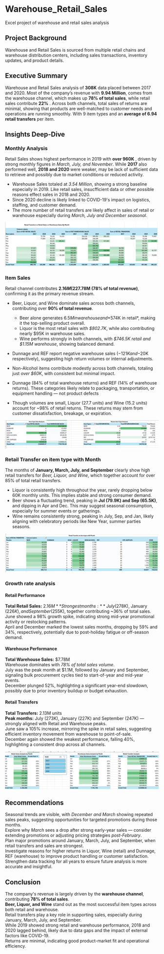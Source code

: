 # Warehouse_Retail_Sales
Excel project of warehouse and retail sales analysis

## Project Background
Warehouse and Retail Sales is sourced from multiple retail chains and warehouse distribution centers, including sales transactions, inventory updates, and product details.

## Executive Summary
Warehouse and Retail Sales analysis of **308K** data placed between 2017 and 2020. Most of the company’s revenue with **9.94 Million**, comes from the 
warehouse channel, which makes up **78% of total sales**, while retail sales contribute **22%** . Across both channels, total sales of returns are minimal,
showing that products are well-matched to customer needs and operations are running smoothly. With 9 item types and an **average of 6.94 retail transfers**
per item.

## Insights Deep-Dive

### Monthly Analysis
Retail Sales shows highest performance in 2019 with **over 960K** , driven by strong monthly figures in *March, July, and November*. 
While **2017** also performed well, **2018 and 2020** were weaker, may be lack of sufficient data to retrieve and possibly due to market conditions or 
reduced activity.

- Warehouse Sales totaled at *3.54 Million*, showing a strong baseline especially in 2019. Like retail sales, insucfficient data or other possible 
reasons effect sales in 2018 and 2020. 
- Since 2020 decline is likely linked to COVID-19's impact on logistics, staffing, and customer demand.
- The more number of retail transfers are likely affect in sales of retail or warehouse especially during *March, July and December seasonal*.

![Monthly Analysis](./resources/monthly_analysis.png)

### Item Sales
Retail channel contributes **$2.16M (22% of total revenue)**. Warehouse channel contributes **$7.78M (78% of total revenue)**, confirming it as the primary revenue stream.
- Beer, Liquor, and Wine dominate sales across both channels, contributing over **90% of total revenue**.
	- Beer alone generates $6.5M in warehouse and *$574K in retail*, making it the top-selling product overall.
	- Liquor is the most retail sales with *$802.7K*, while also contributing nearly $95K in warehouse sales.
	- Wine performs strongly in both channels, with *$746.5K retail and $1.15M warehouse*, showing balanced demand.

- Dunnage and REF report negative warehouse sales (−$121K and −$20K respectively), suggesting high return volumes or internal adjustments.
- Non-Alcohol items contribute modestly across both channels, totaling just *over $60K*, with consistent but minimal impact.

- Dunnage (84% of total warehouse returns) and REF (14% of warehouse returns). These categories likely relate to packaging, transportation, or equipment handling — not product defects
- Though volumes are small, Liquor (27.7 units) and Wine (15.2 units) account for ~98% of retail returns. These returns may stem from customer dissatisfaction, breakage, or expiration.

![Item Sales Analysis](./resources/item_sales.png)

### Retail Transfer on item type with Month								
The months of **January, March, July, and September** clearly show high retail transfers for *Beer, Liquor, and Wine*, which together account for over 85% of total retail transfers.

- Liquor is consistently high throughout the year, rarely dropping below 60K monthly units. This implies stable and strong consumer demand.
- Beer shows a fluctuating trend, peaking in **Jul (79.9K) and Sep (65.5K)**, and dipping in Apr and Dec. This may suggest seasonal consumption, especially for summer events or gatherings.
- Wine remains consistently strong, peaking in July, Sep, and Jan, likely aligning with celebratory periods like New Year, summer parties seasons.

![Retail Transfer Analysis](./resources/retail_transfer.png)

### Growth rate analysis

#### Retail Performance
**Total Retail Sales:** $2.16M  
**Strongest months:** July ($278K), January ($226K), and September ($255K), together contributing ~36% of total sales.  
June showed a 98% growth spike, indicating strong mid-year promotional activity or restocking patterns.  
April and December marked the lowest sales months, dropping by 59% and 34%, respectively, potentially due to post-holiday fatigue or off-season demand.

#### Warehouse Performance
**Total Warehouse Sales:** $7.78M  
Warehouse dominates with *78% of total sales volume*.  
July was the peak month at $1.1M, followed by January and September, signaling bulk procurement cycles tied to start-of-year and mid-year events.  
December plunged 52%, highlighting a significant year-end slowdown, possibly due to prior inventory buildup or budget exhaustion.

#### Retail Transfers
**Total Transfers:** 2.13M units  
**Peak months:** July (273K), January (227K) and September (247K) — strongly aligned with Retail and Warehouse peaks.  
June saw a 105% increase, mirroring the spike in retail sales, suggesting efficient inventory movement from warehouse to point-of-sale.  
December again showed the weakest performance, falling 40%, highlighting a consistent drop across all channels.

![Growth Rate Analysis](./resources/growth_rate_analysis.png)

## Recommendations
Seasonal trends are visible, with *December and March* showing repeated sales peaks, suggesting opportunities for targeted promotions during those months.  
Explore why *March* sees a drop after strong early-year sales — consider extending promotions or adjusting pricing strategies *post-February*.  
Plan major promotions around January, March, July, and September, when retail transfers and sales are strongest.  
Investigate reasons for higher returns in Liquor, Wine (retail) and Dunnage, REF (warehouse) to improve product handling or customer satisfaction.  
Strengthen data tracking for all years to ensure future analysis is more accurate and insightful.

## Conclusion
The company's revenue is largely driven by the **warehouse channel**, contributing **78% of total sales**.  
**Beer, Liquor, and Wine** stand out as the most successful item types across both retail and warehouse.  
Retail transfers play a key role in supporting sales, especially during January, March, July, and September.  
While 2019 showed strong retail and warehouse performance, 2018 and 2020 lagged behind, likely due to data gaps and the impact of external factors like COVID-19.  
Returns are minimal, indicating good product-market fit and operational efficiency.
